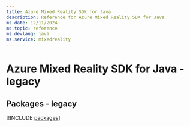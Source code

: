 ```yaml
---
title: Azure Mixed Reality SDK for Java
description: Reference for Azure Mixed Reality SDK for Java
ms.date: 12/11/2024
ms.topic: reference
ms.devlang: java
ms.service: mixedreality
---
```

# Azure Mixed Reality SDK for Java - legacy
## Packages - legacy
[!INCLUDE [packages](mixed-reality-index.md)]